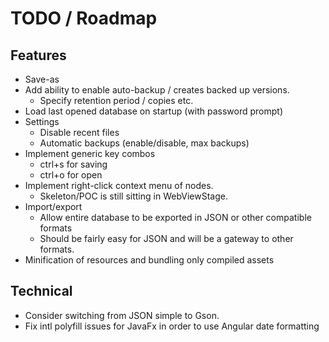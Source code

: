 # TODO / Roadmap

## Features
- Save-as
- Add ability to enable auto-backup / creates backed up versions.
  - Specify retention period / copies etc.
- Load last opened database on startup (with password prompt)
- Settings
  - Disable recent files
  - Automatic backups (enable/disable, max backups)
- Implement generic key combos
  - ctrl+s for saving
  - ctrl+o for open
- Implement right-click context menu of nodes.
  - Skeleton/POC is still sitting in WebViewStage.
- Import/export
  - Allow entire database to be exported in JSON or other compatible formats
  - Should be fairly easy for JSON and will be a gateway to other formats.
- Minification of resources and bundling only compiled assets

## Technical
- Consider switching from JSON simple to Gson.
- Fix intl polyfill issues for JavaFx in order to use Angular date formatting

